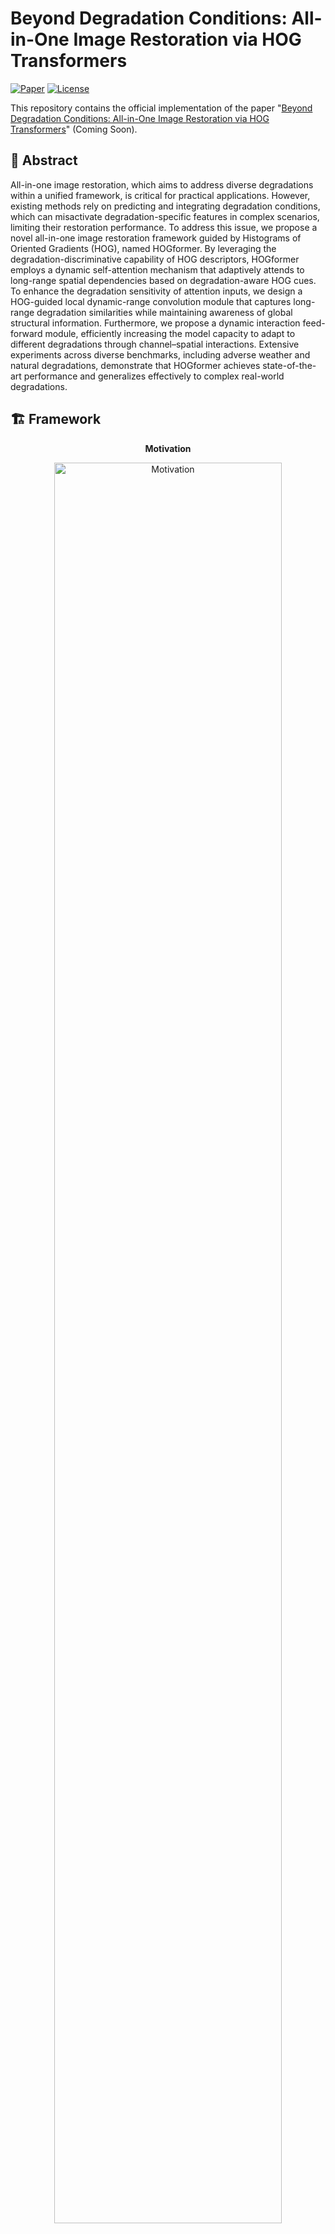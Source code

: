 # Beyond Degradation Conditions: All-in-One Image Restoration via HOG Transformers

[![Paper](https://img.shields.io/badge/arXiv-2504.09377-red)](https://arxiv.org/abs/2504.09377) [![License](https://img.shields.io/badge/License-MIT-blue.svg)](LICENSE)

This repository contains the official implementation of the paper "[Beyond Degradation Conditions: All-in-One Image Restoration via HOG Transformers](https://arxiv.org/abs/2504.09377)" (Coming Soon).

## 📑 Abstract

All-in-one image restoration, which aims to address diverse degradations within a unified framework, is critical for practical applications. However, existing methods rely on predicting and integrating degradation conditions, which can misactivate degradation-specific features in complex scenarios, limiting their restoration performance. To address this issue, we propose a novel all-in-one image restoration framework guided by Histograms of Oriented Gradients (HOG), named HOGformer. By leveraging the degradation-discriminative capability of HOG descriptors, HOGformer employs a dynamic self-attention mechanism that adaptively attends to long-range spatial dependencies based on degradation-aware HOG cues. To enhance the degradation sensitivity of attention inputs, we design a HOG-guided local dynamic-range convolution module that captures long-range degradation similarities while maintaining awareness of global structural information. Furthermore, we propose a dynamic interaction feed-forward module, efficiently increasing the model capacity to adapt to different degradations through channel–spatial interactions. Extensive experiments across diverse benchmarks, including adverse weather and natural degradations, demonstrate that HOGformer achieves state-of-the-art performance and generalizes effectively to complex real-world degradations.

## 🏗️ Framework
<div align="center">
  <p><b>Motivation</b></p>
  <img src="https://github.com/user-attachments/assets/eee2809c-8c4c-40b3-afbc-2c03317c71bc" alt="Motivation" width="85%">
</div>
<div align="center">
  <p><b>Method Overview</b></p>
  <img src="https://github.com/user-attachments/assets/257fc0a2-fee3-4960-8d85-b5f45bf7ebda" alt="Method" width="85%">
</div>

## 🛠️ Setup

### Installation

#### Setting I
```bash
# Clone the repository
git clone https://github.com/Fire-friend/HOGformer.git
cd HOGformer/settingI

# Create and activate virtual environment (recommended)
conda create -n HOGformerI python==3.10
conda activate HOGformerI

# Install dependencies
pip install -r requirements.txt

# Install basicsr
python setup.py develop --no_cuda_ext
```

#### Setting II
```bash
# Clone the repository
git clone https://github.com/Fire-friend/HOGformer.git
cd HOGformer/settingII

# Create and activate virtual environment (recommended)
conda create -n HOGformerII python==3.10
conda activate HOGformerII

# Install dependencies
pip install -r requirements.txt
```

## 📊 Dataset

### Data Preparation

#### Setting I

| Resource | Download Links |
|----------|---------------|
| **Training dataset** (All together) | [BaiduYun Disk](https://pan.baidu.com/s/1LagvtxjK8BEJdJvl6ntSmg) (Code: m695) <br> [Google Drive (TBD)]() |
| **Test dataset** (All together) | [BaiduYun Disk](https://pan.baidu.com/s/1ZZgOxKkVXBImtBWXOBg0LQ) (Code: nabu) <br> [Google Drive (TBD)]() |

#### Setting II (TBD)

| Resource | Download Links |
|----------|---------------|
| **Training dataset** | [BaiduYun Disk]() <br> [Google Drive]() |
| **Test dataset** | [BaiduYun Disk]() <br> [Google Drive]() |

## 🚀 Usage

### Training

#### Setting I
```bash
cd settingI
./train.sh Allweather/Options/Allweather_HOGformer.yml 4321
```

#### Setting II
```bash
python XXXX # TBD
```

### Evaluation

#### Setting I
1. Download the pretrained models: 
   - [BaiduYun Disk](https://pan.baidu.com/s/17c-1eSklHNA6NmEznUjwug) (Code: wa6u)
   - [Google Drive (TBD)]()
2. Place the downloaded models in `./Allweather/pretrained_models/`
3. Test with the replaced argument:
   ```bash
   cd Allweather
   python test_histoformer.py --input_dir [INPUT_FOLDER] --result_dir result/ --weights pretrained_models/net_g_latest.pth --yaml_file Options/Allweather_HOGformer.yml
   ```

#### Setting II
```bash
python XXXX # TBD
```

## 📈 Results

![Setting I Results](https://github.com/user-attachments/assets/a97973fb-3611-489c-9c25-a59098a96cb5)

## 📷 Visualizations

![Visualization 1](https://github.com/user-attachments/assets/7bbd3a2d-6a88-4a7a-b1b8-ab7d9197541a)

![Visualization 2](https://github.com/user-attachments/assets/3268651b-0581-4c92-b4db-0b8fe6038745)

## 📝 Citation

If you use our code or method in your research, please cite our paper:

```bibtex
@article{lastname2023paper,
  title={Beyond Degradation Conditions: All-in-One Image Restoration via HOG Transformers},
  author={Wu, Jiawei and Yang, Zhifei and Wang, Zhe and Jin, Zhi},
  journal={arXiv preprint arXiv:2504.09377},
  year={2025}
}
```

## 📄 License

This project is licensed under the MIT License. See the [LICENSE](LICENSE) file for details.

## 📬 Contact

For any questions, please contact: wujw97@mail2.sysy.edu.cn

---

**Acknowledgment:** This code is based on the [BasicSR](https://github.com/xinntao/BasicSR) toolbox, [Histoformer](https://github.com/sunshangquan/Histoformer), and [DiffUIR](https://github.com/iSEE-Laboratory/DiffUIR).